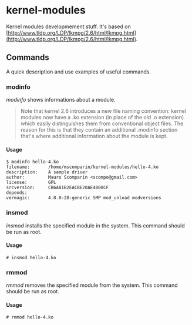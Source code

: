 # kernel-modules

Kernel modules developmement stuff.
It's based on [http://www.tldp.org/LDP/lkmpg/2.6/html/lkmpg.html](http://www.tldp.org/LDP/lkmpg/2.6/html/lkmpg.html).

## Commands

A quick description and use examples of useful commands.

### modinfo

_modinfo_ shows informations about a module.

> Note that kernel 2.6 introduces a new file naming convention: 
> kernel modules now have a .ko extension (in place of the old .o extension) 
> which easily distinguishes them from conventional object files. 
> The reason for this is that they contain an additional .modinfo section
> that's where additional information about the module is kept. 

#### Usage

```
$ modinfo hello-4.ko
filename:       /home/mscomparin/kernel-modules/hello-4.ko
description:    A sample driver
author:         Mauro Scomparin <scompo@gmail.com>
license:        GPL
srcversion:     CB6A81B2EACBE20AE4800CF
depends:        
vermagic:       4.8.0-28-generic SMP mod_unload modversions 
```

### insmod

_insmod_ installs the specified module in the system.
This command should be run as root.

#### Usage

```
# insmod hello-4.ko  
```

### rmmod

_rmmod_ removes the specified module from the system.
This command should be run as root.

#### Usage

```
# rmmod hello-4.ko
```
